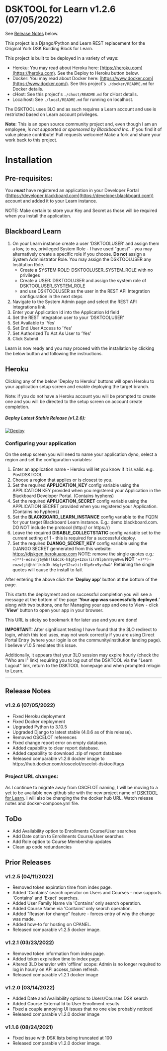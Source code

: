 # DSKTOOL for Learn v1.2.6 (07/05/2022)

See [Release Notes](#Release-Notes) below.

This project is a Django/Python and Learn REST replacement for the Original York DSK Building Block for Learn.

This project is built to be deployed in a variety of ways:
    
* Heroku: You may read about Heroku here: [https://heroku.com](https://heroku.com). See the Deploy to Heroku button below.
* Docker: You may read about Docker here: [https://www.docker.com](https://www.docker.com/). See this project's  `./docker/README.md` for Docker details.
* cHost: See this project's  `./chost/README.md` for cHost details.
* Localhost: See `./local/README.md` for running on localhost.

The DSKTOOL uses 3LO and as such requires a Learn account and use is restricted based on Learn account privileges.

**Note**: This is an open source community project and, even though I am an employee, *is not supported or sponsored by Blackboard Inc.*. If you find it of value please contribute! Pull requests welcome! Make a fork and share your work back to this project.

# Installation

## Pre-requisites:
You ***must*** have registered an application in your Developer Portal ([https://developer.blackboard.com](https://developer.blackboard.com)) account and added it to your Learn instance. 

NOTE: Make certain to store your Key and Secret as those will be required when you install the application.

## Blackboard Learn
1.	On your Learn instance create a user ‘DSKTOOLUSER’ and assign them a low, to no, privileged System Role - I have used "guest" - you may alternatively create a specific role if you choose.
**Do not** assign a System Administrator Role. You may assign the DSKTOOLUSER any Institution Role.
    <ul><li>Create a SYSTEM ROLE: DSKTOOLUSER_SYSTEM_ROLE with no privileges
    <li>Create a USER: DSKTOOLUSER and assign the system role of DSKTOOLUSER_SYSTEM_ROLE
    <li>and use DSKTOOLUSER as the user in the REST API Integration configuration in the next steps
    </ul>
2.	Navigate to the System Admin page and select the REST API Integrations link.
3.	Enter your Application Id into the Application Id field
4.	Set the REST integration user to your ‘DSKTOOLUSER’
5.	Set Available to 'Yes'
6.	Set End User Access to 'Yes'
7.	Set Authorized To Act As User to ‘Yes'
8.	Click Submit


Learn is now ready and you may proceed with the installation by clicking the below button and following the instructions.

## Heroku

Clicking any of the below 'Deploy to Heroku' buttons will open Heroku to your application setup screen and enable deploying the target branch. 

Note: if you do not have a Heroku account you will be prompted to create one and you will be directed to the setup screen on account create completion.

##### Deploy Latest Stable Release (v1.2.6): 
<a href="https://heroku.com/deploy?template=https://github.com/moneil/DSKTOOL-for-Learn/tree/main">
  <img src="https://www.herokucdn.com/deploy/button.svg" alt="Deploy"> 
</a>


### Configuring your application
On the setup screen you will need to name your application dyno, select a region and set the configuration variables:
 
1. Enter an application name - Heroku will let you know if it is valid. e.g. PostDSKTOOL.
2. Choose a region that applies or is closest to you.
3. Set the required **APPLICATION\_KEY** config variable using the APPLICATION KEY provided when you registered your Application in the Blackboard Developer Portal. (Contains hyphens)
4. Set the required **APPLICATION\_SECRET** config variable using the APPLICATION SECRET provided when you registered your Application. (Contains no hyphens)
5. Set the **BLACKBOARD\_LEARN\_INSTANCE** config variable to the FQDN for your target Blackboard Learn instance. E.g.: demo.blackboard.com. DO NOT include the protocol (http:// or https://)
6. Leave the required **DISABLE\_COLLECTSTATIC** config variable set to the current setting of 1 - this is required for a successful deploy.
7. Set the required **DJANGO\_SECRET\_KEY** config variable using the DJANGO SECRET gennerated from this website: https://djskgen.herokuapp.com NOTE: remove the single quotes e.g.: 
`=)**)-eozw)jt@hh!lkdc3k-h$gty+12sv)i(r8lp6rn9yn9w&` 
**NOT** 
`'=)**)-eozw)jt@hh!lkdc3k-h$gty+12sv)i(r8lp6rn9yn9w&'`
Retaining the single quotes will cause the install to fail.

After entering the above click the '**Deploy app**' button at the bottom of the page. 

This starts the deployment and on successful completion you will see a message at the bottom of the page '**Your app was successfully deployed.**' along with two buttons, one for Managing your app and one to View - click '**View**' button to open your app in your browser. 

This URL is sticky so bookmark it for later use and you are done!

**IMPORTANT:** After significant testing I have found that the 3LO redirect to login, which this tool uses, may not work correctly if you are using Direct Portal Entry (where your login is on the community/institution landing page). I believe v1.0.5 mediates this issue. 

Additionally, it appears that your 3LO session may expire hourly (check the "Who am I" link) requiring you to log out of the DSKTOOL via the "Learn Logout" link, return to the DSKTOOL homepage and when prompted relogin to Learn.

<hr>

## Release Notes

### v1.2.6 (07/05/2022)
<ul>
  <li>Fixed Heroku deployment</li>
  <li>Fixed Docker deployment</li>
  <li>Upgraded Python to 3.10.5</li>
  <li>Upgraded Django to latest stable (4.0.6 as of this release).</li>
  <li>Removed OSCELOT references</li>
  <li>Fixed change report error on empty database.</li>
  <li>Added capability to clear report database.</li>
  <li>Added capability to download .zip of report database</li>
  <li>Released comparable v1.2.6 docker image to https://hub.docker.com/r/oscelot/oscelot-dsktool/tags</li>
</ul>

### Project URL changes:
As I continue to migrate away from OSCELOT naming, I will be moving to a yet to be available new github site with the new project name of [DSKTOOL for Learn](https://github.com/moneil/DSKTOOL-for-Learn).
I will also be changing the the docker hub URL. Watch release notes and docker-compose.yml file.


## ToDo
<ul>
  <li>Add Availability option to Enrollments Course/User searches</li>
  <li>Add Date option to Enrollments Course/User searches</li>
  <li>Add Role option to Course Membership updates</li>
  <li>Clean up code redundancies</li>
</ul>

## Prior Releases
### v1.2.5 (04/11/2022) ###
<ul>
  <li>Removed token expiration time from index page.</li>
  <li>Added 'Contains' search operator on Users and Courses - now supports 'Contains' and 'Exact' searches.</li>
  <li>Added User Family Name via 'Contains' only search operation.</li>
  <li>Added Course Name via 'Contains' only search operation.</li>
  <li>Added "Reason for change" feature - forces entry of why the change was made.</li>
  <li>Added how-to for hosting on CPANEL.</li>
  <li>Released comparable v1.2.5 docker image.</li>
</ul>

### v1.2.1 (03/23/2022)
<ul>
  <li>Removed token information from index page.</li>
  <li>Added token expiration time to index page.</li>
  <li>Altered 3LO behavior with 'offline' scope: Admin is no longer required to log in hourly on API access_token refresh.</li>
  <li>Released comparable v1.2.1 docker image</li>
</ul>

### v1.2.0 (03/14/2022)
<ul>
  <li>Added Date and Availability options to Users/Courses DSK search</li>
  <li>Added Course External Id to User Enrollment results</li>
  <li>Fixed a couple annoying UI issues that no one else probably noticed</li>
  <li>Released comparable v1.2.0 docker image</li>
</ul>

### v1.1.6 (08/24/2021)
<ul>
  <li>Fixed issue with DSK lists being truncated at 100</li>
  <li>Released comparable v1.2.0 docker image.</li>
</ul>